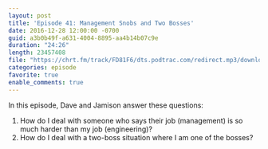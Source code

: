 ```yaml
---
layout: post
title: 'Episode 41: Management Snobs and Two Bosses'
date: 2016-12-28 12:00:00 -0700
guid: a3b0b49f-a631-4004-8895-aa4b14b07c9e
duration: "24:26"
length: 23457408
file: "https://chrt.fm/track/FD81F6/dts.podtrac.com/redirect.mp3/download.softskills.audio/sse-041.mp3"
categories: episode
favorite: true
enable_comments: true
---
```


In this episode, Dave and Jamison answer these questions:

1. How do I deal with someone who says their job (management) is so much harder than my job (engineering)?
2. How do I deal with a two-boss situation where I am one of the bosses?

